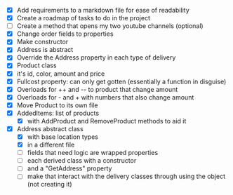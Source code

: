 - [x] Add requirements to a markdown file for ease of readability
- [x] Create a roadmap of tasks to do in the project
- [ ] Create a method that opens my two youtube channels (optional)
- [x] Change order fields to properties
- [x] Make constructor
- [x] Address is abstract
- [x] Override the Address property in each type of delivery
- [x] Product class
- [x] it's id, color, amount and price
- [x] Fullcost property: can only get gotten (essentially a function in disguise)
- [x] Overloads for ++ and -- to product that change amount
- [x] Overloads for - and + with numbers that also change amount
- [x] Move Product to its own file
- [x] AddedItems: list of products
   - [x] with AddProduct and RemoveProduct methods to aid it
- [x] Address abstract class 
   - [x] with base location types
   - [x] in a different file
   - [ ] fields that need logic are wrapped properties
   - [ ] each derived class with a constructor
   - [ ] and a "GetAddress" property
   - [ ] make that interact with the delivery classes through using the object (not creating it)